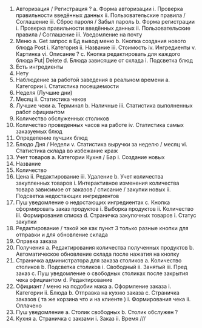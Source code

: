 1.	Авторизация / Регистрация ?
a.	Форма авторизации
i.	Проверка правильности введённых данных
ii.	Пользовательские правила / Соглашение 
iii.	Сброс пароля / Забыл пароль
b.	Форма регистрации 
i.	Проверка правильности введённых данных
ii.	Пользовательские правила / Соглашение 
iii.	Уведомление на почту
2.	Меню
a.	Get запрос в Бд вывод меню
b.	Кнопка создания нового блюда Post
i.	Категория 
ii.	Название 
iii.	Стоимость 
iv.	Ингредиенты 
v.	Картинка
vi.	Описание ?
c.	Кнопка редактировать для каждого блюда Put| Delete
d.	Блюда зависящие от склада 
i.	Подсветка блюд 
1.	Есть ингредиенты
2.	Нету 
3.	Наблюдение за работой заведения в реальном времени
a.	Категории 
i.	Статистика посещаемости
1.	Неделя (Лучшие дни)
2.	Месяц
ii.	Статистика чеков
1.	Лучшие чеки
a.	Терминал 
b.	Наличные
iii.	Статистика выполненных работ официантом 
1.	Количество обслуженных столиков
2.	Количество проведенных часов на работе 
iv.	Статистика самых заказуемых блюд 
1.	Определение лучших блюд 
2.	Блюдо Дня / Недели 
v.	Статистика выручки за неделю / месяц
vi.	Статистика склада во избежание краж 
4.	Учет товаров 
a.	Категории Кухня / Бар 
i.	Создание новых 
1.	Название 
2.	Количество 
3.	Цена
ii.	Редактирование 
iii.	Удаление
b.	Учет количества закупленных товаров 
i.	Интерактивное изменения количества товара зависимое от заказов / списание / закупки новых 
ii.	Подсветка недостающих ингредиентов 
1.	Пуш уведомление о недостающих ингредиентах 
c.	Кнопка сформировать заказ продуктов
i.	Выборка продуктов 
ii.	Количество
iii.	Формирования списка
d.	Страничка закупочных товаров 
i.	Статус закупки 
1.	Редактирование / такой же как пункт 3 только разные кнопки для отправки и для обновление склада
2.	Оправка заказа 
3.	Получения 
a.	Редактирования количества полученных продуктов
b.	Автоматическое обновление склада после нажатия на кнопку 
5.	Страничка администратора для заказа столиков 
a.	Количество столиков 
b.	Подсветка столиков 
i.	Свободный
ii.	Занятый 
iii.	Пред заказ
c.	Пуш уведомление о свободных столиках после закрытия чека официантом 
d.	Редактирование 
6.	Официант / меню на подобии мака
a.	Оформление заказа 
i.	Категории 
ii.	Блюда
b.	Отправка на кухню заказа
c.	Страничка заказов ( та же корзина что и на клиенте )
i.	Формирования чека
ii.	Оплачено 
1.	Пуш уведомление 
a.	Столик свободных
b.	Столик обслужен ?
7.	Кухня 
a.	Страничка с закзами
i.	Заказ 
ii.	Время 
///
